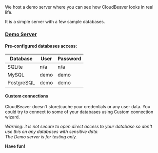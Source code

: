 We host a demo server where you can see how CloudBeaver looks in real life.

It is a simple server with a few sample databases.

### [Demo Server](https://demo.cloudbeaver.io)

#### Pre-configured databases access:

Database | User | Password
---|---|---
SQLite | n/a | n/a
MySQL | demo | demo
PostgreSQL | demo | demo

#### Custom connections

CloudBeaver doesn't store/cache your credentials or any user data. 
You could try to connect to some of your databases using Custom connection wizard.  

*Warning: it is not secure to open direct access to your database so don't use this on any databases with sensitive data.  
The Demo server is for testing only.*

**Have fun!**